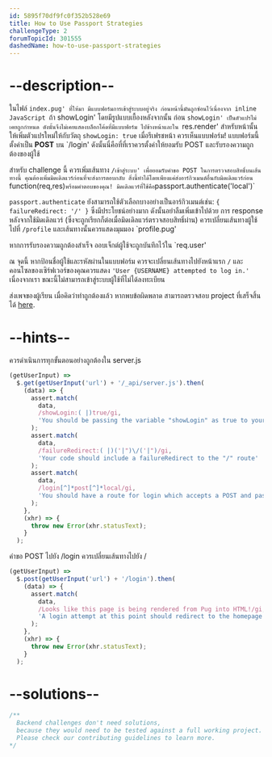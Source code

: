 ```yaml
---
id: 5895f70df9fc0f352b528e69
title: How to Use Passport Strategies
challengeType: 2
forumTopicId: 301555
dashedName: how-to-use-passport-strategies
---
```


# --description--


ในไฟล์ `index.pug' ที่ให้มา มีแบบฟอร์มการเข้าสู่ระบบอยู่จริง ก่อนหน้านี้มันถูกซ่อนไว้เนื่องจาก inline  JavaScript `ถ้า showLogin' โดยมีรูปแบบเยื้องหลังจากนั้น ก่อน `showLogin' เป็นตัวแปรไม่เคยถูกกำหนด ดังนั้นจึงไม่เคยแสดงบล็อกโค้ดที่มีแบบฟอร์ม ไปข้างหน้าและใน `res.render' สำหรับหน้านั้นให้เพิ่มตัวแปรใหม่ให้กับวัตถุ `showLogin: true` เมื่อรีเฟรชหน้า ควรเห็นแบบฟอร์ม! แบบฟอร์มนี้ตั้งค่าเป็น **POST** บน `/login' ดังนั้นนี่คือที่ที่เราควรตั้งค่าให้ยอมรับ POST และรับรองความถูกต้องของผู้ใช้

สำหรับ challenge นี้ ควรเพิ่มเส้นทาง `/เข้าสู่ระบบ' เพื่อยอมรับคำขอ POST ในการตรวจสอบสิทธิ์บนเส้นทางนี้ คุณต้องเพิ่มมิดเดิลแวร์ก่อนที่จะส่งการตอบกลับ สิ่งนี้ทำได้โดยเพียงแค่ส่งอาร์กิวเมนต์อื่นกับมิดเดิลแวร์ก่อน `function(req,res)` พร้อมคำตอบของคุณ! มิดเดิลแวร์ที่ใช้คือ `passport.authenticate('local')`

`passport.authenticate` ยังสามารถใช้ตัวเลือกบางอย่างเป็นอาร์กิวเมนต์เช่น: `{ failureRedirect: '/' }` ซึ่งมีประโยชน์อย่างมาก ดังนั้นอย่าลืมเพิ่มเข้าไปด้วย การ response หลังจากใช้มิดเดิลแวร์ (ซึ่งจะถูกเรียกก็ต่อเมื่อมิดเดิลแวร์ตรวจสอบสิทธิ์ผ่าน) ควรเปลี่ยนเส้นทางผู้ใช้ไปที่ `/profile` และเส้นทางนั้นควรแสดงมุมมอง `profile.pug'

หากการรับรองความถูกต้องสำเร็จ ออบเจ็กต์ผู้ใช้จะถูกบันทึกไว้ใน `req.user'

ณ จุดนี้ หากป้อนชื่อผู้ใช้และรหัสผ่านในแบบฟอร์ม ควรจะเปลี่ยนเส้นทางไปยังหน้าแรก `/` และคอนโซลของเซิร์ฟเวอร์ของคุณควรแสดง  `'User {USERNAME} attempted to log in.'` เนื่องจากเรา ขณะนี้ไม่สามารถเข้าสู่ระบบผู้ใช้ที่ไม่ได้ลงทะเบียน

ส่งเพจของผู้เรียน เมื่อคิดว่าทำถูกต้องแล้ว หากพบข้อผิดพลาด สามารถตรวจสอบ project ที่เสร็จสิ้นได้ [here](https://gist.github.com/camperbot/7ad011ac54612ad53188b500c5e99cb9).

# --hints--

ควรดำเนินการทุกขั้นตอนอย่างถูกต้องใน server.js

```js
(getUserInput) =>
  $.get(getUserInput('url') + '/_api/server.js').then(
    (data) => {
      assert.match(
        data,
        /showLogin:( |)true/gi,
        'You should be passing the variable "showLogin" as true to your render function for the homepage'
      );
      assert.match(
        data,
        /failureRedirect:( |)('|")\/('|")/gi,
        'Your code should include a failureRedirect to the "/" route'
      );
      assert.match(
        data,
        /login[^]*post[^]*local/gi,
        'You should have a route for login which accepts a POST and passport.authenticates local'
      );
    },
    (xhr) => {
      throw new Error(xhr.statusText);
    }
  );
```

คำขอ POST ไปยัง /login ควรเปลี่ยนเส้นทางไปยัง /

```js
(getUserInput) =>
  $.post(getUserInput('url') + '/login').then(
    (data) => {
      assert.match(
        data,
        /Looks like this page is being rendered from Pug into HTML!/gi,
        'A login attempt at this point should redirect to the homepage since we do not have any registered users'
      );
    },
    (xhr) => {
      throw new Error(xhr.statusText);
    }
  );
```

# --solutions--

```js
/**
  Backend challenges don't need solutions, 
  because they would need to be tested against a full working project. 
  Please check our contributing guidelines to learn more.
*/
```

